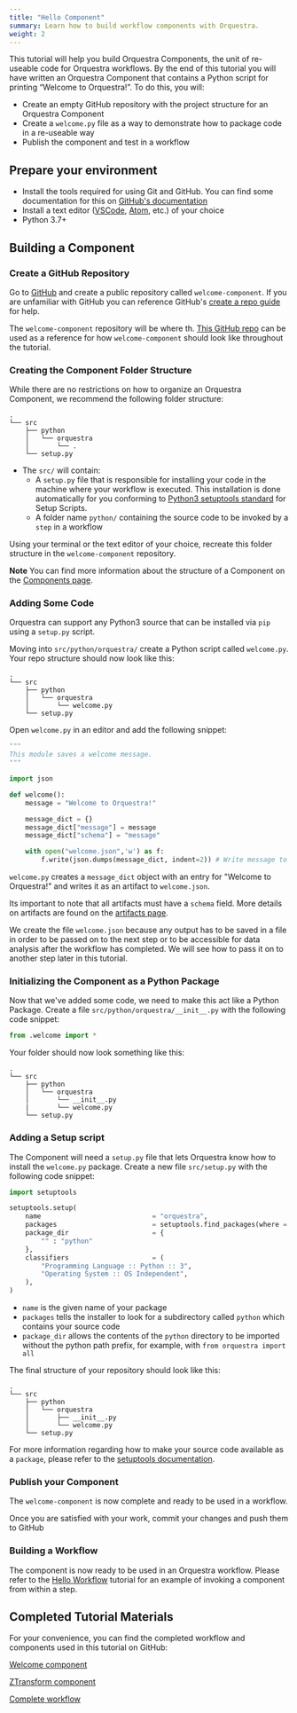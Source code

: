 ```yaml
---
title: "Hello Component"
summary: Learn how to build workflow components with Orquestra.
weight: 2
---
```


This tutorial will help you build Orquestra Components, the unit of re-useable code for Orquestra workflows.  By the end of this tutorial you will have written an Orquestra Component that contains a Python script for printing “Welcome to Orquestra!”. To do this, you will:

* Create an empty GitHub repository with the project structure for an Orquestra Component
* Create a `welcome.py` file as a way to demonstrate how to package code in a re-useable way
* Publish the component and test in a workflow


## Prepare your environment

* Install the tools required for using Git and GitHub. You can find some documentation for this on [GitHub's documentation](https://docs.github.com/en/desktop/installing-and-configuring-github-desktop/installing-and-authenticating-to-github-desktop)
* Install a text editor ([VSCode](https://code.visualstudio.com/), [Atom](https://atom.io/), etc.) of your choice
* Python 3.7+ 

## Building a Component

### Create a GitHub Repository

Go to [GitHub](https://github.com/) and create a public repository called `welcome-component`. If you are unfamiliar with GitHub you can reference GitHub's [create a repo guide](https://help.github.com/en/github/getting-started-with-github/create-a-repo) for help.

The `welcome-component` repository will be where th. [This GitHub repo](https://github.com/zapatacomputing/tutorial-0-welcome) can be used as a reference for how `welcome-component` should look like throughout the tutorial.

### Creating the Component Folder Structure

While there are no restrictions on how to organize an Orquestra Component, we recommend the following folder structure:

```
.
└── src
    ├── python
    │   └── orquestra
    │       └── .
    └── setup.py
```


* The `src/` will contain:
  * A `setup.py` file that is responsible for installing your code in the machine where your workflow is executed. This installation is done automatically for you conforming to [Python3 setuptools standard](https://docs.python.org/3/distutils/setupscript.html) for Setup Scripts.
  * A folder name `python/` containing the source code to be invoked by a `step` in a workflow

Using your terminal or the text editor of your choice, recreate this folder structure in the `welcome-component` repository.


**Note** You can find more information about the structure of a Component on the [Components page](../../quantum-engine/components/).

### Adding Some Code

Orquestra can support any Python3 source that can be installed via `pip` using a `setup.py` script.

Moving into `src/python/orquestra/` create a Python script called `welcome.py`. Your repo structure should now look like this:

```
.
└── src
    ├── python
    │   └── orquestra
    │       └── welcome.py
    └── setup.py
```

Open `welcome.py` in an editor and add the following snippet:

```Python
"""
This module saves a welcome message.
"""

import json

def welcome():
    message = "Welcome to Orquestra!"

    message_dict = {}
    message_dict["message"] = message
    message_dict["schema"] = "message"

    with open("welcome.json",'w') as f:
        f.write(json.dumps(message_dict, indent=2)) # Write message to file as this will serve as output artifact
```

`welcome.py` creates a `message_dict` object with an entry for "Welcome to Orquestra!" and writes it as an artifact to `welcome.json`. 

Its important to note that all artifacts must have a `schema` field. More details on artifacts are found on the [artifacts page](../../data-management/workflow-artifacts/).

We create the file `welcome.json` because any output has to be saved in a file in order to be passed on to the next step or to be accessible for data analysis after the workflow has completed. We will see how to pass it on to another step later in this tutorial.

### Initializing the Component as a Python Package

Now that we've added some code, we need to make this act like a Python Package. Create a file `src/python/orquestra/__init__.py` with the following code snippet:

```Python
from .welcome import *
```
Your folder should now look something like this:

```
.
└── src
    ├── python
    │   └── orquestra
    │       └── __init__.py
    |       └── welcome.py
    └── setup.py
```

### Adding a Setup script

The Component will need a `setup.py` file that lets Orquestra know how to install the `welcome.py` package. Create a new file `src/setup.py` with the following code snippet:

```Python
import setuptools

setuptools.setup(
    name                            = "orquestra",
    packages                        = setuptools.find_packages(where = "python"),
    package_dir                     = {
        "" : "python"
    },
    classifiers                     = (
        "Programming Language :: Python :: 3",
        "Operating System :: OS Independent",
    ),
)
```

- `name` is the given name of your package
- `packages` tells the installer to look for a subdirectory called `python`
which contains your source code
- `package_dir` allows the contents of the `python` directory to be imported
without the python path prefix, for example, with `from orquestra import all`

The final structure of your repository should look like this:
```
.
└── src
    ├── python
    │   └── orquestra
    │       ├── __init__.py
    │       └── welcome.py
    └── setup.py
```

For more information regarding how to make your source code available as a `package`, please refer to the [setuptools documentation](https://setuptools.readthedocs.io/en/latest/setuptools.html#developer-s-guide).

### Publish your Component

The `welcome-component` is now complete and ready to be used in a workflow. 

Once you are satisfied with your work, commit your changes and push them to GitHub

### Building a Workflow

The component is now ready to be used in an Orquestra workflow. Please refer to the [Hello Workflow](../hello-workflow/) tutorial for an example of invoking a component from within a step.

## Completed Tutorial Materials

For your convenience, you can find the completed workflow and components used in this tutorial on GitHub:

[Welcome component](https://github.com/zapatacomputing/tutorial-0-welcome)

[ZTransform component](https://github.com/zapatacomputing/tutorial-0-ztransform)

[Complete workflow](https://github.com/zapatacomputing/tutorial-0-welcome/blob/master/hello-workflow.yaml)

